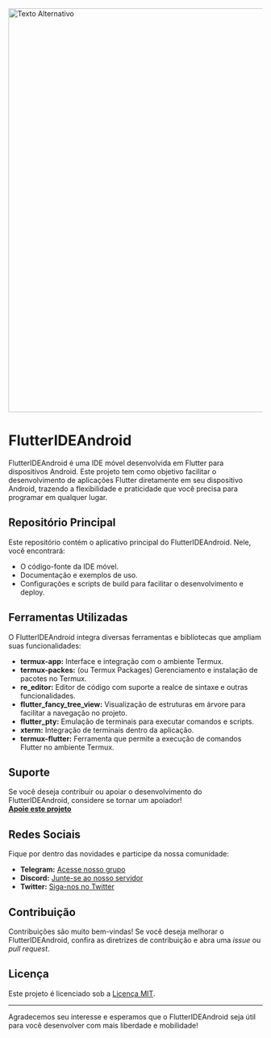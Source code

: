 <img src="https://i0.wp.com/codingwitht.com/wp-content/uploads/2022/02/Coding-with-Tea-blue-flutter-logo-Hlf-Logo.png" alt="Texto Alternativo" width="800" height="800" />


# FlutterIDEAndroid

FlutterIDEAndroid é uma IDE móvel desenvolvida em Flutter para dispositivos Android. Este projeto tem como objetivo facilitar o desenvolvimento de aplicações Flutter diretamente em seu dispositivo Android, trazendo a flexibilidade e praticidade que você precisa para programar em qualquer lugar.

## Repositório Principal

Este repositório contém o aplicativo principal do FlutterIDEAndroid. Nele, você encontrará:
- O código-fonte da IDE móvel.
- Documentação e exemplos de uso.
- Configurações e scripts de build para facilitar o desenvolvimento e deploy.

## Ferramentas Utilizadas

O FlutterIDEAndroid integra diversas ferramentas e bibliotecas que ampliam suas funcionalidades:

- **termux-app:** Interface e integração com o ambiente Termux.
- **termux-packes:** (ou Termux Packages) Gerenciamento e instalação de pacotes no Termux.
- **re_editor:** Editor de código com suporte a realce de sintaxe e outras funcionalidades.
- **flutter_fancy_tree_view:** Visualização de estruturas em árvore para facilitar a navegação no projeto.
- **flutter_pty:** Emulação de terminais para executar comandos e scripts.
- **xterm:** Integração de terminais dentro da aplicação.
- **termux-flutter:** Ferramenta que permite a execução de comandos Flutter no ambiente Termux.

## Suporte

Se você deseja contribuir ou apoiar o desenvolvimento do FlutterIDEAndroid, considere se tornar um apoiador!  
[**Apoie este projeto**](https://link-para-apoiadores.com)

## Redes Sociais

Fique por dentro das novidades e participe da nossa comunidade:

- **Telegram:** [Acesse nosso grupo](https://t.me/seu_grupo_telegram)
- **Discord:** [Junte-se ao nosso servidor](https://discord.gg/seu_convite)
- **Twitter:** [Siga-nos no Twitter](https://twitter.com/seu_perfil)

## Contribuição

Contribuições são muito bem-vindas! Se você deseja melhorar o FlutterIDEAndroid, confira as diretrizes de contribuição e abra uma _issue_ ou _pull request_.

## Licença

Este projeto é licenciado sob a [Licença MIT](LICENSE).

---

Agradecemos seu interesse e esperamos que o FlutterIDEAndroid seja útil para você desenvolver com mais liberdade e mobilidade!
